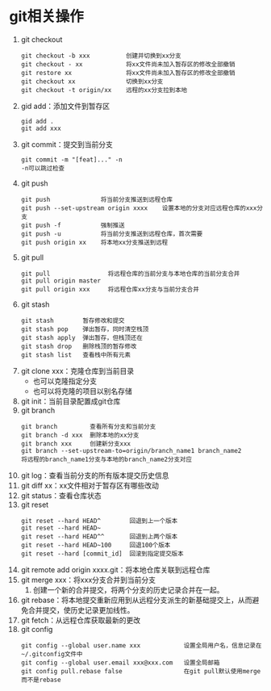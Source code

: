 # git相关操作
1. git checkout
    ```
    git checkout -b xxx          创建并切换到xx分支
    git checkout - xx            将xx文件尚未加入暂存区的修改全部撤销
    git restore xx               将xx文件尚未加入暂存区的修改全部撤销
    git checkout xx              切换到xx分支
    git checkout -t origin/xx    远程的xx分支拉到本地
    ```
2. gid add：添加文件到暂存区
    ```
    gid add .
    git add xxx
    ```
3. git commit：提交到当前分支
    ```
    git commit -m "[feat]..." -n
    -n可以跳过检查
    ```
4. git push
    ```
    git push              将当前分支推送到远程仓库
    git push --set-upstream origin xxxx    设置本地的分支对应远程仓库的xxx分支
    git push -f           强制推送
    git push -u           将当前分支推送到远程仓库，首次需要
    git push origin xx    将本地xx分支推送到远程
    ```
5. git pull
    ```
    git pull                将远程仓库的当前分支与本地仓库的当前分支合并
    git pull origin master
    git pull origin xxx     将远程仓库xx分支与当前分支合并
    ```
6. git stash
    ```
    git stash        暂存修改和提交
    git stash pop    弹出暂存，同时清空栈顶
    git stash apply  弹出暂存，但栈顶还在
    git stash drop   删除栈顶的暂存修改
    git stash list   查看栈中所有元素
    ```
7. git clone xxx：克隆仓库到当前目录
    - 也可以克隆指定分支
    - 也可以将克隆的项目以别名存储
8. git init：当前目录配置成git仓库
9. git branch
    ```
    git branch         查看所有分支和当前分支
    git branch -d xxx  删除本地的xx分支  
    git branch xxx     创建新分支xxx
    git branch --set-upstream-to=origin/branch_name1 branch_name2 
    将远程的branch_name1分支与本地的branch_name2分支对应
    ```
10. git log：查看当前分支的所有版本提交历史信息
11. git diff xx：xx文件相对于暂存区有哪些改动
12. git status：查看仓库状态
13. git reset
    ```
    git reset --hard HEAD^        回退到上一个版本
    git reset --hard HEAD~
    git reset --hard HEAD^^       回退到上两个版本
    git reset --hard HEAD~100     回退100个版本
    git reset --hard [commit_id]  回滚到指定提交版本
    ```
14. git remote add origin xxxx.git：将本地仓库关联到远程仓库
15. git merge xxx：将xxx分支合并到当前分支
    1. 创建一个新的合并提交，将两个分支的历史记录合并在一起。
16. git rebase：将本地提交重新应用到从远程分支派生的新基础提交上，从而避免合并提交，使历史记录更加线性。
17. git fetch：从远程仓库获取最新的更改
18. git config
    ```
    git config --global user.name xxx            设置全局用户名，信息记录在~/.gitconfig文件中    
    git config --global user.email xxx@xxx.com   设置全局邮箱
    git config pull.rebase false                 在git pull默认使用merge而不是rebase
    ```